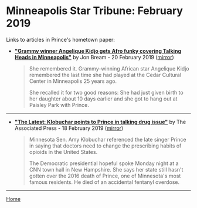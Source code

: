 # Minneapolis Star Tribune: February 2019

Links to articles in Prince's hometown paper:

 - [**"Grammy winner Angelique Kidjo gets Afro funky covering Talking Heads in Minneapolis"**](http://www.startribune.com/grammy-winner-angelique-kidjo-gets-afro-funky-covering-talking-heads-in-minneapolis/506087722/) by Jon Bream - 20 February 2019 ([mirror](https://web.archive.org/web/*/http://www.startribune.com/grammy-winner-angelique-kidjo-gets-afro-funky-covering-talking-heads-in-minneapolis/506087722/))

    > She remembered it. Grammy-winning African star Angelique Kidjo remembered the last time she had played at the Cedar Cultural Center in Minneapolis 25 years ago.
    > 
    > She recalled it for two good reasons: She had just given birth to her daughter about 10 days earlier and she got to hang out at Paisley Park with Prince.

-----

 - [**"The Latest: Klobuchar points to Prince in talking drug issue"**](http://www.startribune.com/the-latest-klobuchar-points-to-prince-in-talking-drug-issue/506023432/) by The Associated Press - 18 February 2019 ([mirror](https://web.archive.org/web/*/http://www.startribune.com/the-latest-klobuchar-points-to-prince-in-talking-drug-issue/506023432/))

    > Minnesota Sen. Amy Klobuchar referenced the late singer Prince in saying that doctors need to change the prescribing habits of opioids in the United States.
    > 
    > The Democratic presidential hopeful spoke Monday night at a CNN town hall in New Hampshire. She says her state still hasn't gotten over the 2016 death of Prince, one of Minnesota's most famous residents. He died of an accidental fentanyl overdose.

-----

[Home](./)
